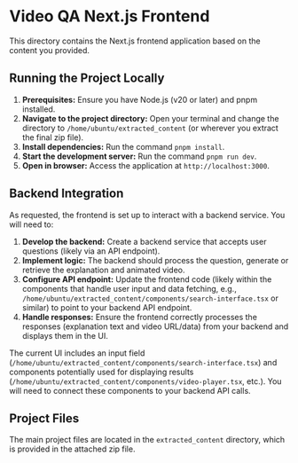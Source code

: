 # Video QA Next.js Frontend

This directory contains the Next.js frontend application based on the content you provided.

## Running the Project Locally

1.  **Prerequisites:** Ensure you have Node.js (v20 or later) and pnpm installed.
2.  **Navigate to the project directory:** Open your terminal and change the directory to `/home/ubuntu/extracted_content` (or wherever you extract the final zip file).
3.  **Install dependencies:** Run the command `pnpm install`.
4.  **Start the development server:** Run the command `pnpm run dev`.
5.  **Open in browser:** Access the application at `http://localhost:3000`.

## Backend Integration

As requested, the frontend is set up to interact with a backend service. You will need to:

1.  **Develop the backend:** Create a backend service that accepts user questions (likely via an API endpoint).
2.  **Implement logic:** The backend should process the question, generate or retrieve the explanation and animated video.
3.  **Configure API endpoint:** Update the frontend code (likely within the components that handle user input and data fetching, e.g., `/home/ubuntu/extracted_content/components/search-interface.tsx` or similar) to point to your backend API endpoint.
4.  **Handle responses:** Ensure the frontend correctly processes the responses (explanation text and video URL/data) from your backend and displays them in the UI.

The current UI includes an input field (`/home/ubuntu/extracted_content/components/search-interface.tsx`) and components potentially used for displaying results (`/home/ubuntu/extracted_content/components/video-player.tsx`, etc.). You will need to connect these components to your backend API calls.

## Project Files

The main project files are located in the `extracted_content` directory, which is provided in the attached zip file.
